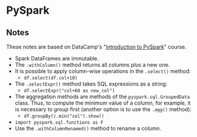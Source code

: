 # PySpark

## Notes

These notes are based on DataCamp's "[Introduction to PySpark](https://www.datacamp.com/courses/introduction-to-pyspark)" course.

- Spark DataFrames are immutable.
- The `.withColumn()` method returns all columns plus a new one.
- It is possible to apply column-wise operations in the `.select()` method:
  - `df.select(df.col+10)`
- The `.selectExpr()` method takes SQL expressions as a string:
  - `df.selectExpr("col+60 as new_col")`
- The aggregation methods are methods of the `pyspark.sql.GroupedData` class. Thus, to compute the minimum value of a column, for example, it is necessary to _group_ first (another option is to use the `.agg()` method):
  - `df.groupBy().min("col").show()`
- `import pyspark.sql.functions as F`
- Use the `.withColumnRenamed()` method to rename a column.

